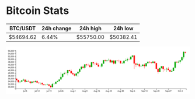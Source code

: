 # Bitcoin Stats

BTC/USDT|24h change|24h high|24h low|
|---|---|---|---|
|$54694.62|6.44%|$55750.00|$50382.41|

<img src="./chart.svg">
